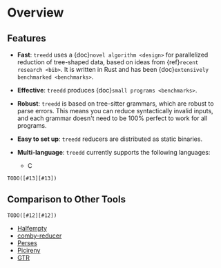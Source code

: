 # Overview

## Features

- **Fast**: `treedd` uses a {doc}`novel algorithm <design>` for parallelized
  reduction of tree-shaped data, based on ideas from {ref}`recent research
  <bib>`. It is written in Rust and has been {doc}`extensively benchmarked
  <benchmarks>`.
- **Effective**: `treedd` produces {doc}`small programs <benchmarks>`.
- **Robust**: `treedd` is based on tree-sitter grammars, which are robust to
  parse errors. This means you can reduce syntactically invalid inputs, and
  each grammar doesn't need to be 100% perfect to work for all programs.
- **Easy to set up**: `treedd` reducers are distributed as static binaries.
- **Multi-language**: `treedd` currently supports the following languages:

  * C

```{warning}
TODO([#13][#13])
```

## Comparison to Other Tools

```{warning}
TODO([#12][#12])
```

- [Halfempty][halfempty]
- [comby-reducer][comby-reducer]
- [Perses][perses]
- [Picireny][picireny]
- [GTR][gtr]

[halfempty]: https://github.com/googleprojectzero/halfempty
[comby-reducer]: https://github.com/comby-tools/comby-reducer
[perses]: https://github.com/uw-pluverse/perses
[picireny]: https://github.com/renatahodovan/picireny
[gtr]: https://github.com/sherfert/GTR

